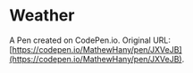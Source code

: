# Weather

A Pen created on CodePen.io. Original URL: [https://codepen.io/MathewHany/pen/JXVeJB](https://codepen.io/MathewHany/pen/JXVeJB).

